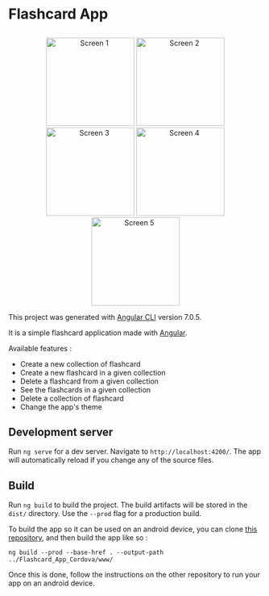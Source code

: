 # Flashcard App

##

<p align="center">
  <img src="https://github.com/demarbre1u/FlashCard_App/blob/master/screenshots/Screen01.png?raw=true" width="175" title="Screen 1" alt="Screen 1">
  <img src="https://github.com/demarbre1u/FlashCard_App/blob/master/screenshots/Screen02.png?raw=true" width="175" title="Screen 2" alt="Screen 2">
  <img src="https://github.com/demarbre1u/FlashCard_App/blob/master/screenshots/Screen03.png?raw=true" width="175" title="Screen 3" alt="Screen 3">
  <img src="https://github.com/demarbre1u/FlashCard_App/blob/master/screenshots/Screen04.png?raw=true" width="175" title="Screen 4" alt="Screen 4">
  <img src="https://github.com/demarbre1u/FlashCard_App/blob/master/screenshots/Screen05.png?raw=true" width="175" title="Screen 5" alt="Screen 5">
</p>

This project was generated with [Angular CLI](https://github.com/angular/angular-cli) version 7.0.5.

It is a simple flashcard application made with [Angular](https://angular.io/).

Available features : 

- Create a new collection of flashcard
- Create a new flashcard in a given collection
- Delete a flashcard from a given collection
- See the flashcards in a given collection
- Delete a collection of flashcard
- Change the app's theme

## Development server

Run `ng serve` for a dev server. Navigate to `http://localhost:4200/`. The app will automatically reload if you change any of the source files.

## Build

Run `ng build` to build the project. The build artifacts will be stored in the `dist/` directory. Use the `--prod` flag for a production build.

To build the app so it can be used on an android device, you can clone [this repository](https://github.com/demarbre1u/Flashcard_App_Cordova), and then build the app like so :

`
ng build --prod --base-href . --output-path ../Flashcard_App_Cordova/www/
`

Once this is done, follow the instructions on the other repository to run your app on an android device.
